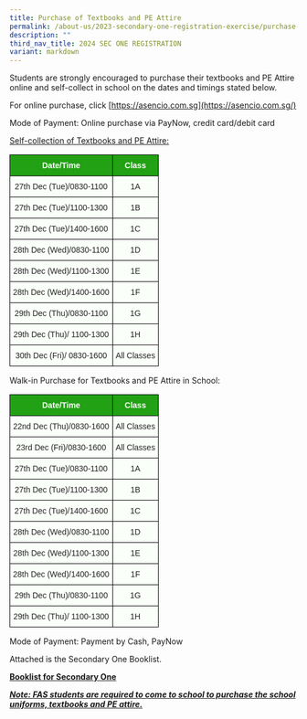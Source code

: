 ```yaml
---
title: Purchase of Textbooks and PE Attire
permalink: /about-us/2023-secondary-one-registration-exercise/purchase-of-textbooks-and-pe-attire/
description: ""
third_nav_title: 2024 SEC ONE REGISTRATION
variant: markdown
---
```

Students are strongly encouraged to purchase their textbooks and PE Attire online and self-collect in school on the dates and timings stated below.

  

For online purchase, click&nbsp;[https://asencio.com.sg](https://asencio.com.sg/)

Mode of Payment: Online purchase via PayNow, credit card/debit card

  

<u>Self-collection of Textbooks and PE Attire:</u>

<style type="text/css">
.tg  {border-collapse:collapse;border-spacing:0;}
.tg td{border-color:black;border-style:solid;border-width:1px;font-family:Arial, sans-serif;font-size:14px;
  overflow:hidden;padding:10px 5px;word-break:normal;}
.tg th{border-color:black;border-style:solid;border-width:1px;font-family:Arial, sans-serif;font-size:14px;
  font-weight:normal;overflow:hidden;padding:10px 5px;word-break:normal;}
.tg .tg-xn89{background-color:#22A114;color:#FBFFFA;font-weight:bold;text-align:center;vertical-align:middle}
.tg .tg-s6uv{background-color:#FBFFFA;color:#222;text-align:center;vertical-align:middle}
</style>
<table class="tg">
<thead>
  <tr>
    <th class="tg-xn89" colspan="3"><span style="color:#FBFFFA;background-color:#22A114">Date/Time</span></th>
    <th class="tg-xn89" colspan="2"><span style="color:#FBFFFA;background-color:#22A114">Class</span></th>
  </tr>
</thead>
<tbody>
  <tr>
    <td class="tg-s6uv" colspan="3"><span style="color:#222;background-color:#FBFFFA">27</span>th<span style="color:#222;background-color:#FBFFFA"> Dec (Tue)/0830-1100</span><br></td>
    <td class="tg-s6uv" colspan="2"><span style="color:#222;background-color:#FBFFFA">1A</span></td>
  </tr>
  <tr>
    <td class="tg-s6uv" colspan="3"><span style="color:#222;background-color:#FBFFFA">27</span>th <span style="color:#222;background-color:#FBFFFA">Dec (Tue)/1100-1300</span></td>
    <td class="tg-s6uv" colspan="2"><span style="color:#222;background-color:#FBFFFA">1B</span></td>
  </tr>
  <tr>
    <td class="tg-s6uv" colspan="3"><span style="color:#222;background-color:#FBFFFA">27</span>th <span style="color:#222;background-color:#FBFFFA">Dec (Tue)/1400-1600</span></td>
    <td class="tg-s6uv" colspan="2"><span style="color:#222;background-color:#FBFFFA">1C</span></td>
  </tr>
  <tr>
    <td class="tg-s6uv" colspan="3"><span style="color:#222;background-color:#FBFFFA">28</span>th <span style="color:#222;background-color:#FBFFFA">Dec (Wed)/0830-1100</span></td>
    <td class="tg-s6uv" colspan="2"><span style="color:#222;background-color:#FBFFFA">1D</span></td>
  </tr>
  <tr>
    <td class="tg-s6uv" colspan="3"><span style="color:#222;background-color:#FBFFFA">28</span>th <span style="color:#222;background-color:#FBFFFA">Dec (Wed)/1100-1300</span></td>
    <td class="tg-s6uv" colspan="2"><span style="color:#222;background-color:#FBFFFA">1E</span></td>
  </tr>
  <tr>
    <td class="tg-s6uv" colspan="3"><span style="color:#222;background-color:#FBFFFA">28</span>th <span style="color:#222;background-color:#FBFFFA">Dec (Wed)/1400-1600</span></td>
    <td class="tg-s6uv" colspan="2"><span style="color:#222;background-color:#FBFFFA">1F</span></td>
  </tr>
  <tr>
    <td class="tg-s6uv" colspan="3"><span style="color:#222;background-color:#FBFFFA">29</span>th <span style="color:#222;background-color:#FBFFFA">Dec (Thu)/0830-1100</span></td>
    <td class="tg-s6uv" colspan="2"><span style="color:#222;background-color:#FBFFFA">1G</span></td>
  </tr>
  <tr>
    <td class="tg-s6uv" colspan="3"><span style="color:#222;background-color:#FBFFFA">29</span>th <span style="color:#222;background-color:#FBFFFA">Dec (Thu)/ 1100-1300</span></td>
    <td class="tg-s6uv" colspan="2"><span style="color:#222;background-color:#FBFFFA">1H</span></td>
  </tr>
  <tr>
    <td class="tg-s6uv" colspan="3"><span style="color:#222;background-color:#FBFFFA">30</span>th <span style="color:#222;background-color:#FBFFFA">Dec (Fri)/ 0830-1600</span></td>
    <td class="tg-s6uv" colspan="2"><span style="color:#222;background-color:#FBFFFA">All Classes   </span></td>
  </tr>
</tbody>
</table>

Walk-in Purchase for&nbsp;Textbooks and PE Attire in School:

<style type="text/css">
.tg  {border-collapse:collapse;border-spacing:0;}
.tg td{border-color:black;border-style:solid;border-width:1px;font-family:Arial, sans-serif;font-size:14px;
  overflow:hidden;padding:10px 5px;word-break:normal;}
.tg th{border-color:black;border-style:solid;border-width:1px;font-family:Arial, sans-serif;font-size:14px;
  font-weight:normal;overflow:hidden;padding:10px 5px;word-break:normal;}
.tg .tg-xn89{background-color:#22A114;color:#FBFFFA;font-weight:bold;text-align:center;vertical-align:middle}
.tg .tg-s6uv{background-color:#FBFFFA;color:#222;text-align:center;vertical-align:middle}
</style>
<table class="tg">
<thead>
  <tr>
    <th class="tg-xn89" colspan="3"><span style="color:#FBFFFA;background-color:#22A114">Date/Time</span></th>
    <th class="tg-xn89" colspan="2"><span style="color:#FBFFFA;background-color:#22A114">Class</span></th>
  </tr>
</thead>
<tbody>
  <tr>
    <td class="tg-s6uv" colspan="3"><span style="color:#222;background-color:#FBFFFA">22</span>nd<span style="color:#222;background-color:#FBFFFA"> Dec (Thu)/0830-1600</span><br></td>
    <td class="tg-s6uv" colspan="2"><span style="color:#222;background-color:#FBFFFA">All Classes</span></td>
  </tr>
  <tr>
    <td class="tg-s6uv" colspan="3"><span style="color:#222;background-color:#FBFFFA">23</span>rd<span style="color:#222;background-color:#FBFFFA"> Dec (Fri)/0830-1600</span></td>
    <td class="tg-s6uv" colspan="2"><span style="color:#222;background-color:#FBFFFA">All Classes</span></td>
  </tr>
  <tr>
    <td class="tg-s6uv" colspan="3"><span style="color:#222;background-color:#FBFFFA">27</span>th<span style="color:#222;background-color:#FBFFFA"> Dec (Tue)/0830-1100</span></td>
    <td class="tg-s6uv" colspan="2"><span style="color:#222;background-color:#FBFFFA">1A</span><br></td>
  </tr>
  <tr>
    <td class="tg-s6uv" colspan="3"><span style="color:#222;background-color:#FBFFFA">27</span>th <span style="color:#222;background-color:#FBFFFA">Dec (Tue)/1100-1300</span></td>
    <td class="tg-s6uv" colspan="2"><span style="color:#222;background-color:#FBFFFA">1B</span><br></td>
  </tr>
  <tr>
    <td class="tg-s6uv" colspan="3"><span style="color:#222;background-color:#FBFFFA">27</span>th <span style="color:#222;background-color:#FBFFFA">Dec (Tue)/1400-1600</span></td>
    <td class="tg-s6uv" colspan="2"><span style="color:#222;background-color:#FBFFFA">1C</span><br></td>
  </tr>
  <tr>
    <td class="tg-s6uv" colspan="3"><span style="color:#222;background-color:#FBFFFA">28</span>th <span style="color:#222;background-color:#FBFFFA">Dec (Wed)/0830-1100</span></td>
    <td class="tg-s6uv" colspan="2"><span style="color:#222;background-color:#FBFFFA">1D</span><br></td>
  </tr>
  <tr>
    <td class="tg-s6uv" colspan="3"><span style="color:#222;background-color:#FBFFFA">28</span>th <span style="color:#222;background-color:#FBFFFA">Dec (Wed)/1100-1300</span></td>
    <td class="tg-s6uv" colspan="2"><span style="color:#222;background-color:#FBFFFA">1E</span><br></td>
  </tr>
  <tr>
    <td class="tg-s6uv" colspan="3"><span style="color:#222;background-color:#FBFFFA">28</span>th <span style="color:#222;background-color:#FBFFFA">Dec (Wed)/1400-1600</span></td>
    <td class="tg-s6uv" colspan="2"><span style="color:#222;background-color:#FBFFFA">1F</span><br></td>
  </tr>
  <tr>
    <td class="tg-s6uv" colspan="3"><span style="color:#222;background-color:#FBFFFA">29</span>th <span style="color:#222;background-color:#FBFFFA">Dec (Thu)/0830-1100</span></td>
    <td class="tg-s6uv" colspan="2"><span style="color:#222;background-color:#FBFFFA">1G</span><br></td>
  </tr>
  <tr>
    <td class="tg-s6uv" colspan="3"><span style="color:#222;background-color:#FBFFFA">29</span>th <span style="color:#222;background-color:#FBFFFA">Dec (Thu)/ 1100-1300</span></td>
    <td class="tg-s6uv" colspan="2"><span style="color:#222;background-color:#FBFFFA">1H</span></td>
  </tr>
</tbody>
</table>

Mode of Payment: Payment by Cash, PayNow



  

Attached is the Secondary One Booklist.  

**[Booklist for Secondary One](/files%2F2024%20Sec%201%20Registration/Ang_Mo_Kio_Secondary_School_Booklist_2024.pdf)**
  

**<em><u>Note: FAS students are required to come to school to purchase the school uniforms, textbooks and PE attire.</u></em>**